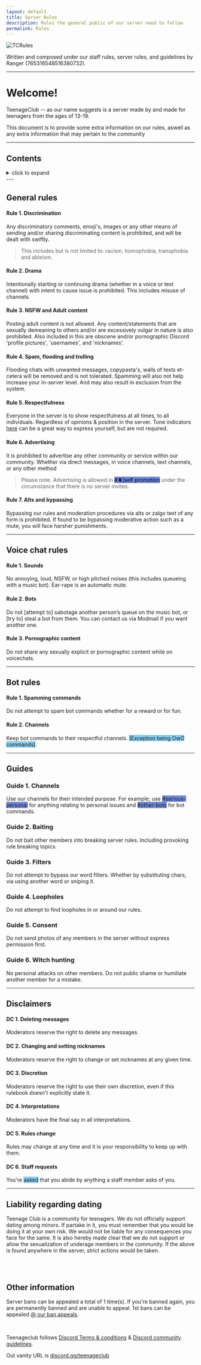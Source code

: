 ```yaml
---
layout: default
title: Server Rules
description: Rules the general public of our server need to follow
permalink: Rules
---
```


![TCRules](https://ranger-4297.github.io/TeenageClub/assets/images/titles/TCR.png)


Written and composed under our staff rules, server rules, and guidelines by Ranger (765316548516380732).

---

# Welcome!
TeenageClub -- as our name suggests is a server made by and made for teenagers from the ages of 13-19.

This document is to provide some extra information on our rules, aswell as any extra information that may pertain to the community

---

## Contents

<details>
    <summary class="text-primary">click to expand</summary>

<ul>
  <li><a href="#general-rules">General rules</a>
    <ul>
    <li><a href="#rule-1-discrimination">Rule 1. Discrimination</a></li>
    <li><a href="#rule-2-drama">Rule 2. Drama</a></li>
    <li><a href="#rule-3-nsfw-and-adult-content">Rule 3. NSFW & adult content</a></li>
    <li><a href="#rule-4-spam-flooding-and-trolling">Rule 4. Spam, flooding, and trolling</a></li>
    <li><a href="#rule-5-respectfulness">Rule 5. Respectfulness</a></li>
    <li><a href="#rule-6-advertising">Rule 6. Advertising</a></li>
    <li><a href="#rule-7-alts-and-bypassing">Rule 7. Alts and bypassing</a></li>
    </ul>
  </li>
  <li><a href="#voice-chat-rules">Voice chat rules</a>
    <ul>
    <li><a href="#rule-1-sounds">Rule 1. Sounds</a></li>
    <li><a href="#rule-2-bots">Rule 2. Bots</a></li>
    <li><a href="#rule-2-bots">Rule 2. Bots</a></li>
    <li><a href="#rule-3-pornographic-content">Rule 3. Pornographic content</a></li>
    </ul>
  </li>
  <li><a href="#bot-rules">Bot rules</a>
  <ul>
    <li><a href="#rule-1-spamming-commands">Rule 1. Spamming commands</a></li>
    <li><a href="#rule-2-chanells">Rule 2. Channels</a></li>
  </ul>
  </li>
  <li><a href="#guides">Guides</a>
  <ul>
    <li><a href="#guide-1-channels">Guide 1. Channels</a></li>
    <li><a href="#guide-2-baiting">Guide 2. Baiting</a></li>
    <li><a href="#guide-3-filters">Guide 3. Filters</a></li>
    <li><a href="#guide-4-loopholes">Guide 4. Loopholes</a></li>
    <li><a href="#guide-5-consent">Guide 5. Consent</a></li>
    <li><a href="#guide-5-witch-hunting">Guide 5. Witch-hunting</a></li>
  </ul>
  </li>
  <li><a href="#disclaimers">Disclaimers</a>
  <ul>
    <li><a href="#dc-1-deleting-message">DC 1. Deleting messages</a></li>
    <li><a href="#dc-2-changing-and-setting-nicknames">DC 2. Changing and setting nicknames</a></li>
    <li><a href="#dc-3-discretion">DC 3. Discretion</a></li>
    <li><a href="#dc-4-interpretations">DC 4. Interpretations</a></li>
    <li><a href="#dc-5-rules-change">DC 5. Rules change</a></li>
    <li><a href="#dc-6-staff-requests">DC 6. Staff requests</a></li>
  </ul>
  </li>
  <li><a href="#liability-regarding-dating">Liability regarding dating</a></li>
  <li><a href="#other-information">Other information</a></li>
</ul>
</details>
---

## General rules

#### Rule 1. Discrimination

Any discriminatory comments, emoji's, images or any other means of sending and/or sharing discriminating content is prohibited, and will be dealt with swiftly. 

> This includes but is not limited to: racism, homophobia, transphobia and ableism. 


#### Rule 2. Drama

Intentionally starting or continuing drama (whether in a voice or text channel) with intent to cause issue is prohibited. This includes misuse of channels.


#### Rule 3. NSFW and Adult content

Posting adult content is not allowed. Any content/statements that are sexually demeaning to others and/or are excessively vulgar in nature is also prohibited. Also included in this are obscene and/or pornographic Discord 'profile pictures', 'usernames', and 'nicknames'.


#### Rule 4. Spam, flooding and trolling

Flooding chats with unwanted messages, copypasta's, walls of texts et-cetera will be removed and is not tolerated. Spamming will also not help increase your in-server level. And may also result in exclusion from the system.


#### Rule 5. Respectfulness

Everyone in the server is to show respectfulness at all times, to all individuals. Regardless of opinions & position in the server. Tone indicators [here](https://toneindicators.carrd.co/) can be a great way to express yourself, but are not required.


#### Rule 6. Advertising

It is prohibited to advertise any other community or service within our community. Whether via direct messages, in voice channels, text channels, or any other method

> Please note. Advertising is allowed in <span style="background-color: #7289da;color:black">#♜|self promotion</span> under the circumstance that there is no server invites.


#### Rule 7. Alts and bypassing

Bypassing our rules and moderation procedures via alts or zalgo text of any form is prohibited. If found to be bypassing moderative action such as a mute, you will face harsher punishments.

---

## Voice chat rules

#### Rule 1. Sounds

No annoying, loud, NSFW, or high pitched noises (this includes queueing with a music bot). Ear-rape is an automatic mute.


#### Rule 2. Bots

Do not [attempt to] sabotage another person’s queue on the music bot, or [try to] steal a bot from them. You can contact us via Modmail if you want another one.


#### Rule 3. Pornographic content

Do not share any sexually explicit or pornographic content while on voicechats.

---

## Bot rules

#### Rule 1. Spamming commands

Do not attempt to spam bot commands whether for a reward or for fun.

#### Rule 2. Channels

Keep bot commands to their respectful channels. <span style="background-color: #89cff0">(Exception being OwO commands)</span>.

---

## Guides

### Guide 1. Channels

Use our channels for their intended purpose. For example; use <span style="background-color: #7289da">#serious-personal</span> for anything relating to personal issues and <span style="background-color: #7289da">#other-bots</span> for bot commands.

### Guide 2. Baiting

Do not bait other members into breaking server rules. Including provoking rule breaking topics.

### Guide 3. Filters

Do not attempt to bypass our word filters. Whether by substituting chars, via using another word or sniping it.

### Guide 4. Loopholes

Do not attempt to find loopholes in or around our rules.

### Guide 5. Consent

Do not send photos of any members in the server without express permission first.

### Guide 6. Witch hunting

No personal attacks on other members. Do not public shame or humiliate another member for a mistake.

---

## Disclaimers

#### DC 1. Deleting messages

Moderators reserve the right to delete any messages.

#### DC 2. Changing and setting nicknames

Moderators reserve the right to change or set nicknames at any given time.

#### DC 3. Discretion

Moderators reserve the right to use their own discretion, even if this rulebook doesn't explicitly state it.

#### DC 4. Interpretations

Moderators have the final say in all interpretations.

#### DC 5. Rules change

Rules may change at any time and it is your responsibility to keep up with them.

#### DC 6. Staff requests

You're <span style="background-color: #89cff0">asked</span> that you abide by anything a staff member asks of you.

---

## Liability regarding dating


Teenage Club is a community for teenagers. We do not officially support dating among minors. If partake in it, you must remember that you would be doing it at your own risk. We would not be liable for any consequences you face for the same. It is also hereby made clear that we do not support or allow the sexualization of underage members in the community. If the above is found anywhere in the server, strict actions would be taken.

<br>
<br>

## Other information

Server bans can be appealed a total of 1 time(s). If you're banned again, you are permanently banned and are unable to appeal. 1st bans can be appealed [@ our ban appeals](https://forms.gle/YbeyooR41PZ6Ce3B8).

<br>

Teenageclub follows [Discord Terms & conditions](https://discord.com/terms) & [Discord community guidelines](https://discord.com/guidelines).

Out vanity URL is [discord.gg/teenageclub](https://discord.gg/teenageclub)